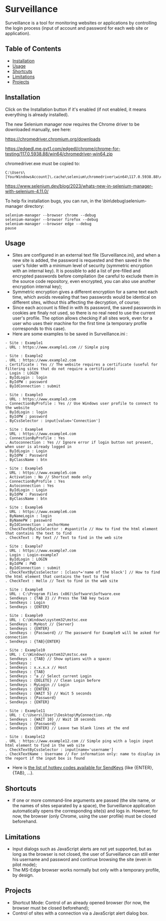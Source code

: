 # Surveillance

Surveillance is a tool for monitoring websites or applications by controlling the login process (input of account and password for each web site or application).

## Table of Contents
- [Installation](#installation)
- [Usage](#usage)
- [Shortcuts](#shortcuts)
- [Limitations](#limitations)
- [Projects](#projects)

## Installation

Click on the Installation button if it's enabled (if not enabled, it means everything is already installed).

The new Selenium manager now requires the Chrome driver to be downloaded manually, see here:

https://chromedriver.chromium.org/downloads

https://edgedl.me.gvt1.com/edgedl/chrome/chrome-for-testing/117.0.5938.88/win64/chromedriver-win64.zip

chromedriver.exe must be copied to:

```
C:\Users\[YourWindowsAccount]\.cache\selenium\chromedriver\win64\117.0.5938.88\chromedriver.exe
```

https://www.selenium.dev/blog/2023/whats-new-in-selenium-manager-with-selenium-4.11.0/

To help fix installation bugs, you can run, in the \bin\debug\selenium-manager directory:
```
selenium-manager --browser chrome --debug
selenium-manager --browser firefox --debug
selenium-manager --browser edge --debug
pause
```

## Usage

- Sites are configured in an external text file (Surveillance.ini), and when a new site is added, the password is requested and then saved in the user's folder with a minimum level of security (symmetric encryption with an internal key). It is possible to add a list of pre-filled and encrypted passwords before compilation (be careful to exclude them in the source code repository, even encrypted, you can also use another encryption internal key);
- Symmetric encryption gives a different encryption for a same text each time, which avoids revealing that two passwords would be identical on different sites, without this affecting the decryption, of course;
- Since each account is filled in with its password, the saved passwords in cookies are finaly not used, so there is no real need to use the current user's profile. The option allows checking if all sites work, even for a user who uses their machine for the first time (a temporary profile corresponds to this case).
- Here are some examples to be saved in Surveillance.ini :
```
- Site : Example1
. URL : https://www.example1.com // Simple ping

- Site : Example2
. URL : https://www.example2.com
. Certificate : Yes // The website requires a certificate (useful for filtering sites that do not require a certificate)
. Login : LOGIN
. ByIdLogin : login
. ByIdPW : password
. ByIdConnection : submit

- Site : Example3
. URL : https://www.example3.com
. ConnectionByProfile : Yes // Use Windows user profile to connect to the website
. ByIdLogin : login
. ByIdPW : password
. ByCssSelector : input[value='Connection']

- Site : Example4
. URL : https://www.example4.com
. ConnectionByProfile : Yes
. Autoconnection : Yes // Ignore error if login button not present, when user is already logged in
. ByIdLogin : Login
. ByIdPW : Password
. ByClassName : btn

- Site : Example5
. URL : https://www.example5.com
. Activation : No // Shortcut mode only
. ConnectionByProfile : Yes
. Autoconnection : Yes
. ByIdLogin : Login
. ByIdPW : Password
. ByClassName : btn

- Site : Example6
. URL : https://www.example6.com
. ByNameLogin : login
. ByNamePW : password
. ByIdConnection : anchorHome
. CheckTextByCssSelector : #spantitle // How to find the html element that contains the text to find
. CheckText : My text // Text to find in the web site

- Site : Example7
. URL : https://www.example7.com
. Login : Login-example7
. ByIdLogin : LOGIN
. ByIdPW : PWD
. ByIdConnection : submit
. CheckTextByCssSelector : [class*='name of the block'] // How to find the html element that contains the text to find
. CheckText : Hello // Text to find in the web site

- Site : Example8
. URL : C:\Program Files (x86)\Software\Software.exe
. Sendkeys : {TAB 2} // Press the TAB key twice
. Sendkeys : Login
. Sendkeys : {ENTER}

- Site : Example9
. URL : C:\Windows\system32\mstsc.exe
. Sendkeys : MyHost // {Server}
. Sendkeys : {ENTER}
. Sendkeys : {Password} // The password for Example9 will be asked for connection
. Sendkeys : {TAB}{ENTER}

- Site : Example10
. URL : C:\Windows\system32\mstsc.exe
. Sendkeys : {TAB} // Show options with a space:
. Sendkeys :  
. Sendkeys : x.x.x.x // Host
. Sendkeys : {TAB}
. Sendkeys : ^a // Select current Login
. Sendkeys : {DELETE} // Clean Login before
. Sendkeys : MyLogin // Login
. Sendkeys : {ENTER}
. Sendkeys : {WAIT 5} // Wait 5 seconds
. Sendkeys : {Password}
. Sendkeys : {ENTER}

- Site : Example11
. URL : C:\Users\[User]\Desktop\MyConnection.rdp
. Sendkeys : {WAIT 10} // Wait 10 seconds
. Sendkeys : {Password}
. Sendkeys : {ENTER} // Leave two blank lines at the end

- Site : Example12
. URL : https://www.example12.com // Simple ping with a login input html element to find in the web site
. CheckTextByCssSelector : input[name='username']
. CheckTextName : Username // For information only: name to display in the report if the input box is found

```
- Here is [the list of hotkey codes available for SendKeys](https://learn.microsoft.com/fr-fr/dotnet/api/system.windows.forms.sendkeys.send) (like {ENTER}, {TAB}, ...).

## Shortcuts

- If one or more command-line arguments are passed (the site name, or the names of sites separated by a space), the Surveillance application automatically opens the corresponding site(s) and logs in. However, for now, the browser (only Chrome, using the user profile) must be closed beforehand.

## Limitations

- Input dialogs such as JavaScript alerts are not yet supported, but as long as the browser is not closed, the user of Surveillance can still enter his username and password and continue browsing the site (even in pilot mode);
- The MS-Edge browser works normally but only with a temporary profile, by design.

## Projects

- Shortcut Mode: Control of an already opened browser (for now, the browser must be closed beforehand);
- Control of sites with a connection via a JavaScript alert dialog box.